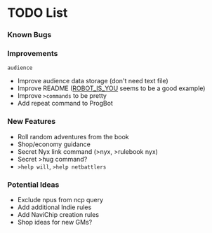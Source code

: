 # TODO List

### Known Bugs

### Improvements
`audience`
- Improve audience data storage (don't need text file)
- Improve README ([ROBOT_IS_YOU](https://github.com/RocketRace/robot-is-you) seems to be a good example)
- Improve `>commands` to be pretty
- Add repeat command to ProgBot

### New Features
- Roll random adventures from the book
- Shop/economy guidance
- Secret Nyx link command (>nyx, >rulebook nyx)
- Secret >hug command?
- `>help will`, `>help netbattlers`

### Potential Ideas
- Exclude npus from ncp query
- Add additional Indie rules
- Add NaviChip creation rules
- Shop ideas for new GMs?

